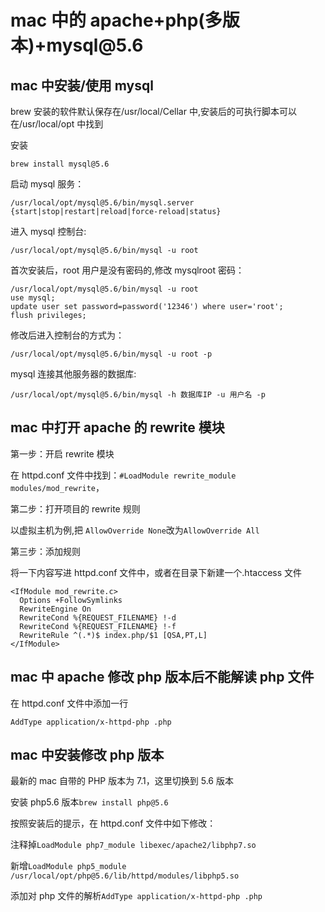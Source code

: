 <!-- Date: 2017-10-05 12:17:11 -->

# mac 中的 apache+php(多版本)+mysql\@5.6

## mac 中安装/使用 mysql

brew 安装的软件默认保存在/usr/local/Cellar 中,安装后的可执行脚本可以在/usr/local/opt 中找到

安装

```
brew install mysql@5.6
```

启动 mysql 服务：

```
/usr/local/opt/mysql@5.6/bin/mysql.server {start|stop|restart|reload|force-reload|status}
```

进入 mysql 控制台:

```
/usr/local/opt/mysql@5.6/bin/mysql -u root
```

首次安装后，root 用户是没有密码的,修改 mysqlroot 密码：

```
/usr/local/opt/mysql@5.6/bin/mysql -u root
use mysql;
update user set password=password('12346') where user='root';
flush privileges;
```

修改后进入控制台的方式为：

```
/usr/local/opt/mysql@5.6/bin/mysql -u root -p
```

mysql 连接其他服务器的数据库:

```
/usr/local/opt/mysql@5.6/bin/mysql -h 数据库IP -u 用户名 -p
```

## mac 中打开 apache 的 rewrite 模块

第一步：开启 rewrite 模块

在 httpd.conf 文件中找到：`#LoadModule rewrite_module modules/mod_rewrite`，

第二步：打开项目的 rewrite 规则

以虚拟主机为例,把 `AllowOverride None`改为`AllowOverride All`

第三步：添加规则

将一下内容写进 httpd.conf 文件中，或者在目录下新建一个.htaccess 文件

```
<IfModule mod_rewrite.c>
  Options +FollowSymlinks
  RewriteEngine On
  RewriteCond %{REQUEST_FILENAME} !-d
  RewriteCond %{REQUEST_FILENAME} !-f
  RewriteRule ^(.*)$ index.php/$1 [QSA,PT,L]
</IfModule>
```

## mac 中 apache 修改 php 版本后不能解读 php 文件

在 httpd.conf 文件中添加一行

```
AddType application/x-httpd-php .php
```

## mac 中安装修改 php 版本

最新的 mac 自带的 PHP 版本为 7.1，这里切换到 5.6 版本

安装 php5.6 版本`brew install php@5.6`

按照安装后的提示，在 httpd.conf 文件中如下修改：

注释掉`LoadModule php7_module libexec/apache2/libphp7.so`

新增`LoadModule php5_module /usr/local/opt/php@5.6/lib/httpd/modules/libphp5.so`

添加对 php 文件的解析`AddType application/x-httpd-php .php`
